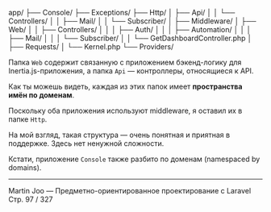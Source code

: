 app/
├── Console/
├── Exceptions/
├── Http/
│   ├── Api/
│   │   └── Controllers/
│   │       ├── Mail/
│   │       └── Subscriber/
│   ├── Middleware/
│   ├── Web/
│   │   ├── Controllers/
│   │   │   ├── Auth/
│   │   │   ├── Automation/
│   │   │   ├── Mail/
│   │   │   └── Subscriber/
│   │   └── GetDashboardController.php
│   ├── Requests/
│   └── Kernel.php
└── Providers/

Папка `Web` содержит связанную с приложением бэкенд-логику для Inertia.js-приложения,
а папка `Api` — контроллеры, относящиеся к API.

Как ты можешь видеть, каждая из этих папок имеет **пространства имён по доменам**.

Поскольку оба приложения используют middleware,
я оставил их в папке `Http`.

На мой взгляд, такая структура — очень понятная и приятная в поддержке.
Здесь нет ненужной сложности.

Кстати, приложение `Console` также разбито по доменам (namespaced by domains).

---

Martin Joo — Предметно-ориентированное проектирование с Laravel
Стр. 97 / 327
